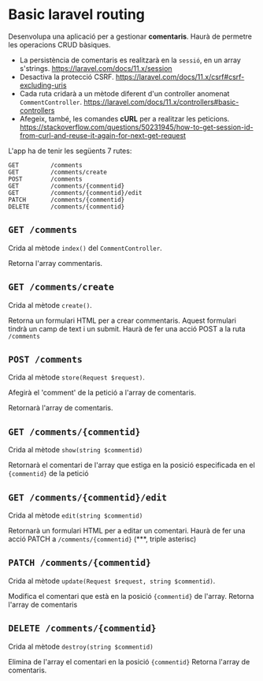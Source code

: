 # Basic laravel routing

Desenvolupa una aplicació per a gestionar **comentaris**. Haurà de permetre les operacions CRUD bàsiques.

* La persistència de comentaris es realitzarà en la `sessió`, en un array s'strings. https://laravel.com/docs/11.x/session
* Desactiva la protecció CSRF. https://laravel.com/docs/11.x/csrf#csrf-excluding-uris
* Cada ruta cridarà a un mètode diferent d'un controller anomenat `CommentController`. https://laravel.com/docs/11.x/controllers#basic-controllers
* Afegeix, també, les comandes **cURL** per a realitzar les peticions. https://stackoverflow.com/questions/50231945/how-to-get-session-id-from-curl-and-reuse-it-again-for-next-get-request

L'app ha de tenir les següents 7 rutes:
```
GET         /comments
GET         /comments/create
POST        /comments
GET         /comments/{commentid}
GET         /comments/{commentid}/edit
PATCH       /comments/{commentid}
DELETE      /comments/{commentid}
```

## `GET /comments`

Crida al mètode `index()` del `CommentController`.

Retorna l'array commentaris.

## `GET /comments/create`

Crida al mètode `create()`.

Retorna un formulari HTML per a crear commentaris. Aquest formulari tindrà un camp de text i un submit. Haurà de fer una acció POST a la ruta `/comments`

## `POST /comments`

Crida al mètode `store(Request $request)`.

Afegirà el 'comment' de la petició a l'array de comentaris.

Retornarà l'array de comentaris.

## `GET /comments/{commentid}`

Crida al mètode `show(string $commentid)`

Retornarà el comentari de l'array que estiga en la posició especificada en el `{commentid}` de la petició

## `GET /comments/{commentid}/edit`

Crida al mètode `edit(string $commentid)`

Retornarà un formulari HTML per a editar un comentari. Haurà de fer una acció PATCH a `/comments/{commentid}` (***, triple asterisc)

## `PATCH /comments/{commentid}`

Crida al mètode `update(Request $request, string $commentid)`.

Modifica el comentari que està en la posició `{commentid}` de l'array.
Retorna l'array de comentaris

## `DELETE /comments/{commentid}`

Crida al mètode `destroy(string $commentid)`

Elimina de l'array el comentari en la posició `{commentid}`
Retorna l'array de comentaris.
